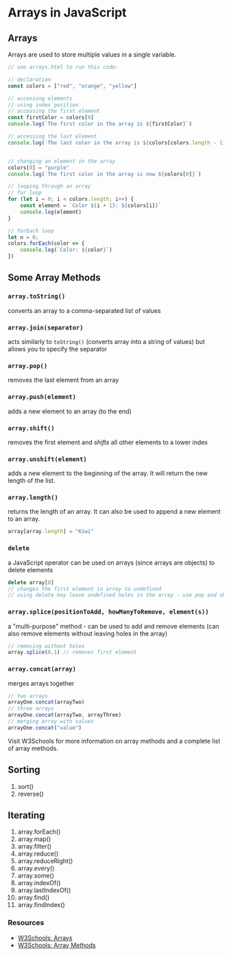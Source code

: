 # Arrays in JavaScript

## Arrays
Arrays are used to store multiple values in a single variable.

```js
// see arrays.html to run this code:

// declaration
const colors = ["red", "orange", "yellow"]

// accessing elements
// using index position
// accessing the first element
const firstColor = colors[0]
console.log(`The first color in the array is ${firstColor}`)

// accessing the last element
console.log(`The last color in the array is ${colors[colors.length - 1]}`)


// changing an element in the array
colors[0] = "purple"
console.log(`The first color in the array is now ${colors[0]}`)

// looping through an array
// for loop
for (let i = 0; i < colors.length; i++) {
    const element = `Color ${i + 1}: ${colors[i]}`
    console.log(element)
}

// forEach loop
let n = 0;
colors.forEach(color => {
    console.log(`Color: ${color}`)
})
```

## Some Array Methods

### `array.toString()` 
converts an array to a comma-separated list of values

### `array.join(separator)` 
acts similarly to `toString()` (converts array into a string of values) but allows you to specify the separator

### `array.pop()`
removes the last element from an array

### `array.push(element)`
adds a new element to an array (to the end)

### `array.shift()`
removes the first element and *shifts* all other elements to a lower index

### `array.unshift(element)`
adds a new element to the beginning of the array. It will return the new length of the list.

### `array.length()`
returns the length of an array. It can also be used to append a new element to an array.

```js
array[array.length] = "Kiwi"
```

### `delete`
a JavaScript operator can be used on arrays (since arrays are objects) to delete elements

```js
delete array[0]
// changes the first element in array to undefined
// using delete may leave undefined holes in the array - use pop and shift instead
```

### `array.splice(positionToAdd, howManyToRemove, element(s))`
a "multi-purpose" method - can be used to add and remove elements (can also remove elements without leaving holes in the array)

```js
// removing without holes
array.splice(0,1) // removes first element
```

### `array.concat(array)`
merges arrays together

```js
// two arrays
arrayOne.concat(arrayTwo)
// three arrays
arrayOne.concat(arrayTwo, arrayThree)
// merging array with values
arrayOne.concat("value")
```

Visit W3Schools for more information on array methods and a complete list of array methods.

## Sorting

1. sort()
2. reverse()

## Iterating

1. array.forEach()
2. array.map()
3. array.filter()
4. array.reduce()
5. array.reduceRight()
6. array.every()
7. array.some()
8. array.indexOf()
9. array.lastIndexOf()
10. array.find()
11. array.findIndex()

### Resources
- [W3Schools: Arrays](https://www.w3schools.com/js/js_arrays.asp)
- [W3Schools: Array Methods](https://www.w3schools.com/js/js_array_methods.asp)
